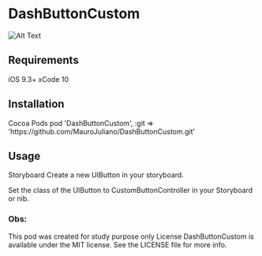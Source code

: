 # DashButtonCustom


![Alt Text](https://media.giphy.com/media/fRxuyRefpzxEOh5Dul/giphy.gif)

<h2>Requirements</h2>

iOS 9.3+
xCode 10

<h2>Installation</h2>
Cocoa Pods
pod 'DashButtonCustom', :git => 'https://github.com/MauroJuliano/DashButtonCustom.git'

<h2>Usage</h2>

Storyboard
Create a new UIButton in your storyboard.

Set the class of the UIButton to CustomButtonController in your Storyboard or nib.

<h3> Obs: </h3>
This pod was created for study purpose only
License
DashButtonCustom is available under the MIT license. See the LICENSE file for more info.

